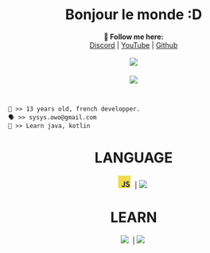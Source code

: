 <h1 align="center">Bonjour le monde :D</h1>

<p align="center">
  <b>🖤 Follow me here:</b><br>
  <a href="https://discord.gg/nGy4fDd7sn">Discord</a> |
  <a href="https://www.youtube.com/c/cheatingiscool">YouTube</a> |
  <a href="https://github.com/Sysys242">Github</a>
  <br><br>
  <img src="https://cdn.discordapp.com/attachments/762750100500906044/860549000939831316/183296.gif">
  <br><br>
  <img src="https://discord.c99.nl/widget/theme-2/733286964307951627.png">
</p>

#
```diff
👤 >> 13 years old, french developper.
🗣️ >> sysys.owo@gmail.com
🐺 >> Learn java, kotlin
```
#
<h1 align="center">LANGUAGE</h1>

<p align="center"> 
  <code><img height="25" src="https://raw.githubusercontent.com/github/explore/80688e429a7d4ef2fca1e82350fe8e3517d3494d/topics/javascript/javascript.png"></code>&nbsp; |
  <code><img height="25" src="https://www.secret-source.eu/wp-content/uploads/2017/11/C-sharp-logo.jpg"></code>&nbsp;
</p>

<h1 align="center">LEARN</h1>

<p align="center"> 
  <code><img height="25" src="https://spin.atomicobject.com/wp-content/uploads/20170727210032/kotlin-590x393.png"></code>&nbsp; |
  <code><img height="25" src="https://brandslogos.com/wp-content/uploads/images/large/java-logo-1.png"></code>&nbsp;
</p>
